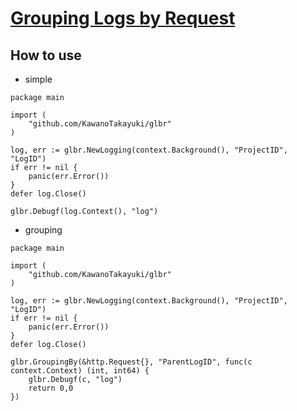 # [Grouping Logs by Request](https://godoc.org/cloud.google.com/go/logging#hdr-Grouping_Logs_by_Request)

## How to use

* simple

```golang
package main

import (
    "github.com/KawanoTakayuki/glbr"
)

log, err := glbr.NewLogging(context.Background(), "ProjectID", "LogID")
if err != nil {
    panic(err.Error())
}
defer log.Close()

glbr.Debugf(log.Context(), "log")
```

* grouping

```golang
package main

import (
    "github.com/KawanoTakayuki/glbr"
)

log, err := glbr.NewLogging(context.Background(), "ProjectID", "LogID")
if err != nil {
    panic(err.Error())
}
defer log.Close()

glbr.GroupingBy(&http.Request{}, "ParentLogID", func(c context.Context) (int, int64) {
    glbr.Debugf(c, "log")
    return 0,0
})
```
